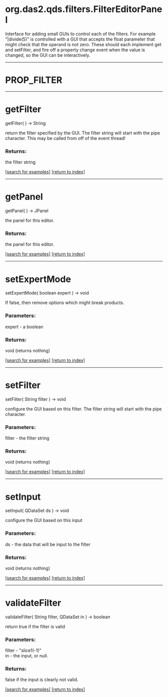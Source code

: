 # org.das2.qds.filters.FilterEditorPanel

Interface for adding small GUIs to control each of the filters.  For example
 "|divide(5)" is controlled with a GUI that accepts the float parameter that 
 might check that the operand is not zero.  These should each implement get
 and setFilter, and fire off a property change event when the value is changed,
 so the GUI can be interactively.

***
<a name="PROP_FILTER"></a>
# PROP_FILTER



***
<a name="getFilter"></a>
# getFilter
getFilter(  ) &rarr; String

return the filter specified by the GUI.  The filter string will
 start with the pipe character.  This may be called from off of the event
 thread!

### Returns:
the filter string

<a href="https://github.com/autoplot/dev/search?q=getFilter&unscoped_q=getFilter">[search for examples]</a>
<a href="https://github.com/autoplot/documentation/blob/master/javadoc/index-all.md">[return to index]</a>

***
<a name="getPanel"></a>
# getPanel
getPanel(  ) &rarr; JPanel

the panel for this editor.

### Returns:
the panel for this editor.

<a href="https://github.com/autoplot/dev/search?q=getPanel&unscoped_q=getPanel">[search for examples]</a>
<a href="https://github.com/autoplot/documentation/blob/master/javadoc/index-all.md">[return to index]</a>

***
<a name="setExpertMode"></a>
# setExpertMode
setExpertMode( boolean expert ) &rarr; void

If false, then remove options which might break products.

### Parameters:
expert - a boolean

### Returns:
void (returns nothing)


<a href="https://github.com/autoplot/dev/search?q=setExpertMode&unscoped_q=setExpertMode">[search for examples]</a>
<a href="https://github.com/autoplot/documentation/blob/master/javadoc/index-all.md">[return to index]</a>

***
<a name="setFilter"></a>
# setFilter
setFilter( String filter ) &rarr; void

configure the GUI based on this filter.  The filter string will
 start with the pipe character.

### Parameters:
filter - the filter string

### Returns:
void (returns nothing)


<a href="https://github.com/autoplot/dev/search?q=setFilter&unscoped_q=setFilter">[search for examples]</a>
<a href="https://github.com/autoplot/documentation/blob/master/javadoc/index-all.md">[return to index]</a>

***
<a name="setInput"></a>
# setInput
setInput( QDataSet ds ) &rarr; void

configure the GUI based on this input

### Parameters:
ds - the data that will be input to the filter

### Returns:
void (returns nothing)


<a href="https://github.com/autoplot/dev/search?q=setInput&unscoped_q=setInput">[search for examples]</a>
<a href="https://github.com/autoplot/documentation/blob/master/javadoc/index-all.md">[return to index]</a>

***
<a name="validateFilter"></a>
# validateFilter
validateFilter( String filter, QDataSet in ) &rarr; boolean

return true if the filter is valid

### Parameters:
filter - "slice1(-1)"
<br>in - the input, or null.

### Returns:
false if the input is clearly not valid.

<a href="https://github.com/autoplot/dev/search?q=validateFilter&unscoped_q=validateFilter">[search for examples]</a>
<a href="https://github.com/autoplot/documentation/blob/master/javadoc/index-all.md">[return to index]</a>

